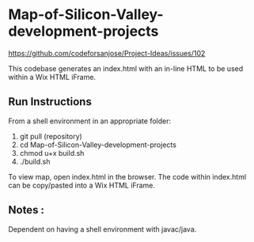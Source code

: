 # Map-of-Silicon-Valley-development-projects
https://github.com/codeforsanjose/Project-Ideas/issues/102

This codebase generates an index.html with an in-line HTML to be used within a Wix HTML iFrame.

## Run Instructions ##
From a shell environment in an appropriate folder:

  1. git pull (repository)
  2. cd Map-of-Silicon-Valley-development-projects
  3. chmod u+x build.sh
  4. ./build.sh

To view map, open index.html in the browser. The code within index.html can be copy/pasted into a Wix HTML iFrame.

## Notes : ##
Dependent on having a shell environment with javac/java.



